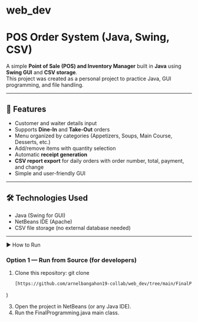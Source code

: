 # web_dev
# POS Order System (Java, Swing, CSV)

A simple **Point of Sale (POS) and Inventory Manager** built in **Java** using **Swing GUI** and **CSV storage**.  
This project was created as a personal project to practice Java, GUI programming, and file handling.

---

## 📌 Features
- Customer and waiter details input
- Supports **Dine-In** and **Take-Out** orders
- Menu organized by categories (Appetizers, Soups, Main Course, Desserts, etc.)
- Add/remove items with quantity selection
- Automatic **receipt generation**
- **CSV report export** for daily orders with order number, total, payment, and change
- Simple and user-friendly GUI

---

## 🛠️ Technologies Used
- Java (Swing for GUI)
- NetBeans IDE (Apache)
- CSV file storage (no external database needed)

---

 ▶️ How to Run

### Option 1 — Run from Source (for developers)
1. Clone this repository:
git clone
   ```bash
   [https://github.com/arnelbangahon19-collab/web_dev/tree/main/FinalProgramming/dist](https://github.com/arnelbangahon19-collab/web_dev/tree/main/FinalProgramming/dist
)
 
 3. Open the project in NetBeans (or any Java IDE).
 4. Run the FinalProgramming.java main class.
